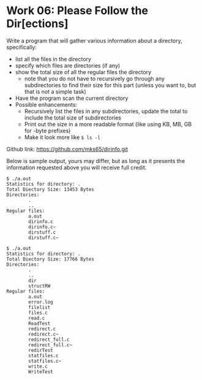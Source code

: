 # Work 06: Please Follow the Dir[ections]

Write a program that will gather various information about a directory, specifically:
- list all the files in the directory
- specify which files are directories (if any)
- show the total size of all the regular files the directory
    - note that you do not have to recursively go through any subdirectories to find their size for this part (unless you want to, but that is not a simple task)
- Have the program scan the current directory
- Possible enhancements:
    - Recursively list the files in any subdirectories, update the total to include the total size of subdirectories
    - Print out the size in a more readable format (like using KB, MB, GB for -byte prefixes)
    - Make it look more like `$ ls -l`


Github link:
https://github.com/mks65/dirinfo.git


Below is sample output, yours may differ, but as long as it presents the information requested above you will receive full credit.
```
$ ./a.out
Statistics for directory: .
Total Diectory Size: 13453 Bytes
Directories:
        .
        ..
Regular files:
        a.out
        dirinfo.c
        dirinfo.c~
        dirstuff.c
        dirstuff.c~
```
```
$ ./a.out
Statistics for directory: .
Total Diectory Size: 17766 Bytes
Directories:
        .
        ..
        dir
        structRW
Regular files:
        a.out
        error.log
        filelist
        files.c
        read.c
        ReadTest
        redirect.c
        redirect.c~
        redirect_full.c
        redirect_full.c~
        redirTest
        statfiles.c
        statfiles.c~
        write.c
        WriteTest
```

